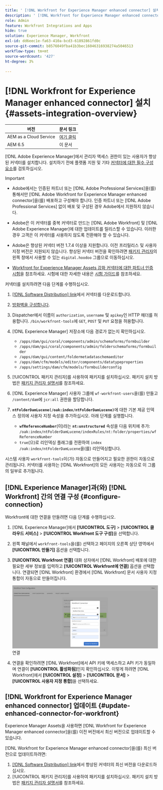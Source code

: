 ```yaml
---
title: ' [!DNL Workfront for Experience Manager enhanced connector] 설치'
description: ' [!DNL Workfront for Experience Manager enhanced connector] 설치'
role: Admin
feature: Workfront Integrations and Apps
hide: true
solution: Experience Manager, Workfront
exl-id: dd6eec1e-fa63-410a-bcd3-61892861fd0c
source-git-commit: b8576049fba41b3bec16046316938274a5046513
workflow-type: tm+mt
source-wordcount: '427'
ht-degree: 3%

---
```


# [!DNL Workfront for Experience Manager enhanced connector] 설치 {#assets-integration-overview}

| 버전 | 문서 링크 |
| -------- | ---------------------------- |
| AEM as a Cloud Service | [여기 클릭](https://experienceleague.adobe.com/docs/experience-manager-cloud-service/content/assets/integrations/workfront-connector-install.html?lang=en) |
| AEM 6.5 | 이 문서 |

[!DNL Adobe Experience Manager]에서 관리자 액세스 권한이 있는 사용자가 향상된 커넥터를 설치합니다. 설치하기 전에 플랫폼 지원 및 기타 [커넥터에 대한 필수 구성 요소](https://one.workfront.com/s/csh?context=2467&pubname=the-new-workfront-experience)를 검토하십시오.

>[!IMPORTANT]
>
>* Adobe에서는 인증된 파트너 또는 [!DNL Adobe Professional Services]을(를) 통해서만 [!DNL Adobe Workfront for Experience Manager enhanced connector]을(를) 배포하고 구성해야 합니다. 인증 파트너 또는 [!DNL Adobe Professional Services] 없이 배포 및 구성된 경우 Adobe에서 지원하지 않습니다.
>
>* Adobe은 이 커넥터를 중복 커넥터로 만드는 [!DNL Adobe Workfront] 및 [!DNL Adobe Experience Manager]에 대한 업데이트를 릴리스할 수 있습니다. 이러한 경우 고객은 이 커넥터를 사용하지 않도록 전환해야 할 수 있습니다.
>
>* Adobe은 향상된 커넥터 버전 1.7.4 이상을 지원합니다. 이전 프리릴리스 및 사용자 지정 버전은 지원되지 않습니다. 향상된 커넥터 버전을 확인하려면 [패키지 관리자](/help/sites-administering/package-manager.md)의 왼쪽 창에서 사용할 수 있는 `digital.hoodoo` 그룹으로 이동하십시오.
>
>* [Workfront for Experience Manager Assets 강화 커넥터에 대한 파트너 인증 시험](https://solutionpartners.adobe.com/solution-partners/home/applications/experience_cloud/workfront/journey/dev_core.html)을 참조하세요. 시험에 대한 자세한 내용은 [시험 가이드](https://express.adobe.com/page/Tc7Mq6zLbPFy8/)를 참조하세요.

커넥터를 설치하려면 다음 단계를 수행하십시오.

1. [[!DNL Software Distribution] link](https://experience.adobe.com/#/downloads/content/software-distribution/en/aem.html?package=/content/software-distribution/en/details.html/content/dam/aem/public/adobe/packages/cq650/product/assets/workfront-tools.ui.apps.zip)에서 커넥터를 다운로드합니다.
1. [방화벽을 구성합니다](https://one.workfront.com/s/document-item?bundleId=the-new-workfront-experience&topicId=Content%2FAdministration_and_Setup%2FGet_started-WF_administration%2Fconfigure-your-firewall.html).
1. Dispatcher에서 이름이 `authorization`, `username` 및 `apikey`인 HTTP 헤더를 허용합니다. `/bin/workfront-tools`에 `GET`, `POST` 및 `PUT` 요청을 허용합니다.
1. [!DNL Experience Manager] 저장소에 다음 경로가 없는지 확인하십시오.

   * `/apps/dam/gui/coral/components/admin/schemaforms/formbuilder`
   * `/apps/dam/gui/coral/components/admin/folderschemaforms/formbuilder`
   * `/apps/dam/gui/content/foldermetadataschemaeditor`
   * `/apps/dam/cfm/models/editor/components/datatypeproperties`
   * `/apps/settings/dam/cfm/models/formbuilderconfig`

1. [!UICONTROL 패키지 관리자]를 사용하여 패키지를 설치하십시오. 패키지 설치 방법은 [패키지 관리자 설명서](/help/sites-administering/package-manager.md)를 참조하세요.
1. [!DNL Experience Manager] 사용자 그룹에 `wf-workfront-users`을(를) 만들고 `/content/dam`에 `jcr:all` 권한을 할당합니다.
1. **`ntFolderDamLucene(/oak:index/ntFolderDamLucene)`**&#x200B;에 대한 기본 제공 인덱스 정의에 사용자 지정 속성을 추가하십시오. 아래 단계를 실행합니다.
   * **`wfReferenceNumber`**(이)라는 **`nt:unstructured`** 속성을 다음 위치에 추가:
     `/oak:index/ntFolderDamLucene/indexRules/nt:folder/properties/wfReferenceNumber`
   * `true`(으)로 리인덱싱 플래그를 전환하여 `index /oak:index/ntFolderDamLucene`을(를) 리인덱싱합니다.

시스템 사용자 `workfront-tools`이(가) 자동으로 만들어지고 필요한 권한이 자동으로 관리됩니다. 커넥터를 사용하는 [!DNL Workfront]의 모든 사용자는 자동으로 이 그룹의 일부로 추가됩니다.

## [!DNL Experience Manager]과(와) [!DNL Workfront] 간의 연결 구성 {#configure-connection}

Workfront에 대한 연결을 만들려면 다음 단계를 수행하십시오.

1. [!DNL Experience Manager]에서 **[!UICONTROL 도구]** > **[!UICONTROL 클라우드 서비스]** > **[!UICONTROL Workfront 도구 구성]**&#x200B;을 선택합니다.

1. 왼쪽 패널에서 `workfront-tools`을(를) 선택하고 페이지의 오른쪽 상단 영역에서 **[!UICONTROL 만들기]** 옵션을 선택합니다.

1. **[!UICONTROL Workfront 연결]** 대화 상자에서 [!DNL Workfront] 배포에 대한 필요한 세부 정보를 입력하고 **[!UICONTROL Workfront에 연결]** 옵션을 선택합니다. 연결되면 [!DNL Workfront] 환경에서 [!DNL Workfront] 문서 사용자 지정 통합이 자동으로 만들어집니다.

   ![[!DNL Experience Manager] 및 [!DNL Workfront]](/help/assets/assets/wf-connection-config.png) 연결

1. 연결을 확인하려면 [!DNL Workfront]에서 API 키에 액세스하고 API 키가 동일하며 연결이 **[!UICONTROL 활성화됨]**&#x200B;인지 확인하십시오. 이렇게 하려면 [!DNL Workfront]에서 **[!UICONTROL 설정]** > **[!UICONTROL 문서]** > **[!UICONTROL 사용자 지정 통합]**&#x200B;을 선택하세요.

## [!DNL Workfront for Experience Manager enhanced connector] 업데이트 {#update-enhanced-connector-for-workfront}

Experience Manager Assets을 사용하면 [!DNL Workfront for Experience Manager enhanced connector]을(를) 이전 버전에서 최신 버전으로 업데이트할 수 있습니다.

[!DNL Workfront for Experience Manager enhanced connector]을(를) 최신 버전으로 업데이트하려면:

1. [[!DNL Software Distribution] link](https://experience.adobe.com/#/downloads/content/software-distribution/en/aem.html?package=/content/software-distribution/en/details.html/content/dam/aem/public/adobe/packages/cq650/product/assets/workfront-tools.ui.apps.zip)에서 향상된 커넥터의 최신 버전을 다운로드하십시오.
1. [!UICONTROL 패키지 관리자]를 사용하여 패키지를 설치하십시오. 패키지 설치 방법은 [패키지 관리자 설명서](/help/sites-administering/package-manager.md)를 참조하세요.
